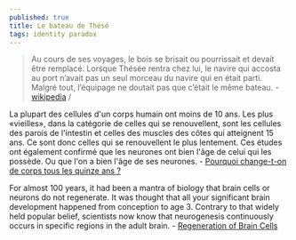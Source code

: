 ```yaml
---
published: true
title: Le bateau de Thésé
tags: identity paradox
---
```

> Au cours de ses voyages, le bois se brisait ou pourrissait et devait être remplacé. Lorsque Thésée rentra chez lui, le navire qui accosta au port n’avait pas un seul morceau du navire qui en était parti. Malgré tout, l’équipage ne doutait pas que c’était le même bateau. - [wikipedia](https://fr.wikipedia.org/wiki/Bateau_de_Th%C3%A9s%C3%A9e) / []()

La plupart des cellules d'un corps humain ont moins de 10 ans. Les plus «vieilles», dans la catégorie de celles qui se renouvellent, sont les cellules des parois de l'intestin et celles des muscles des côtes qui atteignent 15 ans. Ce sont donc celles qui se renouvellent le plus lentement. Ces études ont également confirmé que les neurones ont bien l'âge de celui qui les possède. Ou que l'on a bien l'âge de ses neurones. - [Pourquoi change-t-on
de corps tous les quinze ans ?](https://www.lefigaro.fr/sciences/2008/05/14/01008-20080514ARTFIG00005-pourquoi-change-t-on-de-corps-tous-les-quinze-ans.php)

For almost 100 years, it had been a mantra of biology that brain cells or neurons do not regenerate. It was thought that all your significant brain development happened from conception to age 3. Contrary to that widely held popular belief, scientists now know that neurogenesis continuously occurs in specific regions in the adult brain. - [Regeneration of Brain Cells ](https://www.thoughtco.com/regeneration-of-brain-cells-373181)
